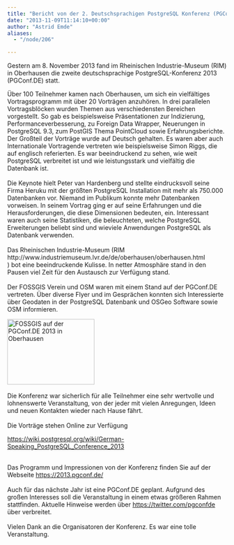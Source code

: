 ```yaml
---
title: "Bericht von der 2. Deutschsprachigen PostgreSQL Konferenz (PGConf.DE) in Oberhausen"
date: "2013-11-09T11:14:10+00:00"
author: "Astrid Emde"
aliases:
  - "/node/206"

---
```


<p>Gestern am 8. November 2013 fand im Rheinischen Industrie-Museum (RIM) in Oberhausen die zweite deutschsprachige PostgreSQL-Konferenz 2013 (PGConf.DE) statt.</p>
<p>&Uuml;ber 100 Teilnehmer kamen nach Oberhausen, um sich ein vielfältiges Vortragsprogramm mit über 20 Vorträgen anzuhören. In drei parallelen Vortragsblöcken wurden Themen aus verschiedensten Bereichen vorgestellt. So gab es beispielsweise Präsentationen zur Indizierung, Performanceverbesserung, zu Foreign Data Wrapper, Neuerungen in PostgreSQL 9.3, zum PostGIS Thema PointCloud sowie Erfahrungsberichte. Der Großteil der Vorträge wurde auf Deutsch gehalten. Es waren aber auch Internationale Vortragende vertreten wie beispielsweise Simon Riggs, die auf englisch referierten. Es war beeindruckend zu sehen, wie weit PostgreSQL verbreitet ist und wie leistungsstark und vielfältig die Datenbank ist.<br />
	<br />
	Die Keynote hielt Peter van Hardenberg und stellte eindrucksvoll seine Firma Heruku mit der größten PostgreSQL Installation mit mehr als 750.000 Datenbanken vor. Niemand im Publikum konnte mehr Datenbanken vorweisen. In seinem Vortrag ging er auf seine Erfahrungen und die Herausforderungen, die diese Dimensionen bedeuten, ein. Interessant waren auch seine Statistiken, die beleuchteten, welche PostgreSQL Erweiterungen beliebt sind und wieviele Anwendungen PostgreSQL als Datenbank verwenden.<br />
	<br />
	Das Rheinischen Industrie-Museum (RIM http://www.industriemuseum.lvr.de/de/oberhausen/oberhausen.html<br />
	) bot eine beeindruckende Kulisse. In netter Atmosphäre stand in den Pausen viel Zeit für den Austausch zur Verfügung stand.<br />
	<br />
	Der FOSSGIS Verein und OSM waren mit einem Stand auf der PGConf.DE vertreten. &Uuml;ber diverse Flyer und im Gesprächen konnten sich Interessierte über Geodaten in der PostgreSQL Datenbank und OSGeo Software sowie OSM informieren.</p>
<p><img alt="FOSSGIS auf der PGConf.DE 2013 in Oberhausen" src="https://pbs.twimg.com/media/BYiseZ2IUAA0e0q.jpg" style="width: 200px; height: 150px;" /><br />
	<br />
	Die Konferenz war sicherlich für alle Teilnehmer eine sehr wertvolle und lohnenswerte Veranstaltung, von der jeder mit vielen Anregungen, Ideen und neuen Kontakten wieder nach Hause fährt.<br />
	<br />
	Die Vorträge stehen Online zur Verfügung</p>
<p><a href="https://wiki.postgresql.org/wiki/German-Speaking_PostgreSQL_Conference_2013">https://wiki.postgresql.org/wiki/German-Speaking_PostgreSQL_Conference_2013</a></p>
<p><br />
	Das Programm und Impressionen von der Konferenz finden Sie auf der Webseite <a href="https://2013.pgconf.de/">https://2013.pgconf.de/</a><br />
	<br />
	Auch für das nächste Jahr ist eine PGConf.DE geplant. Aufgrund des großen Interesses soll die Veranstaltung in einem etwas größeren Rahmen stattfinden. Aktuelle Hinweise werden über <a href="https://x.com/pgconfde">https://twitter.com/pgconfde</a> über verbreitet.<br />
	<br />
	Vielen Dank an die Organisatoren der Konferenz. Es war eine tolle Veranstaltung.</p>
